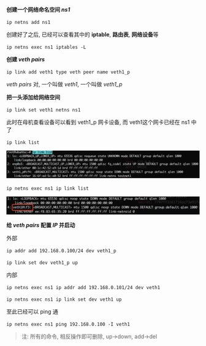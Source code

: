 **创建一个网络命名空间 *ns1***

`ip netns add ns1`

创建好了之后, 已经可以查看其中的 **iptable**, **路由表**, **网络设备**等

`ip netns exec ns1 iptables -L`



**创建 *veth pairs***

`ip link add veth1 type veth peer name veth1_p`

*veth pairs* 对, 一个叫做 *veth1*, 一个叫做 *veth1_p*

**把一头添加给网络空间**

`ip link set veth1 netns ns1`

此时在母机查看设备可以看到 veth1_p 网卡设备, 而 veth1这个网卡已经在 ns1 中了

`ip link list`

![image-20211025165525810](./outer_dev.png)

`ip netns exec ns1 ip link list`

![image-20211025165910182](./inner_dev.png)

**给 *veth pairs* 配置 *IP* 并启动**

外部

`ip addr add 192.168.0.100/24 dev veth1_p`

`ip link set dev veth1_p up`

内部

`ip netns exec ns1 ip addr add 192.168.0.101/24 dev veth1`

`ip netns exec ns1 ip link set dev veth1 up`

至此已经可以 ping 通

`ip netns exec ns1 ping 192.168.0.100 -I veth1`



> 注: 所有的命令, 相反操作即可删除, up->down, add->del
